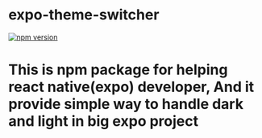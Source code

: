 # expo-theme-switcher

[![npm version](https://img.shields.io/npm/v/expo-theme-switcher)](https://www.npmjs.com/package/expo-theme-switcher)

# This is npm package for helping react native(expo) developer, And it provide simple way to handle dark and light in big expo project

